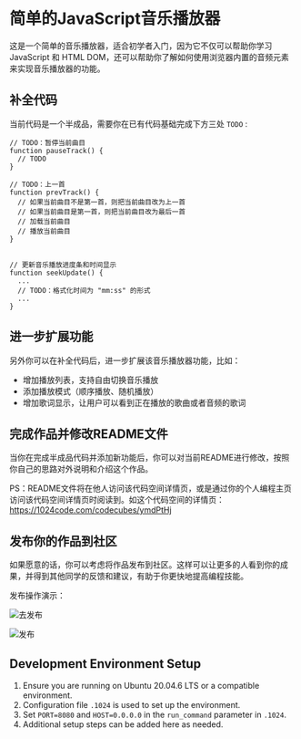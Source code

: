 # 简单的JavaScript音乐播放器

这是一个简单的音乐播放器，适合初学者入门，因为它不仅可以帮助你学习 JavaScript 和 HTML DOM，还可以帮助你了解如何使用浏览器内置的音频元素来实现音乐播放器的功能。


## 补全代码

当前代码是一个半成品，需要你在已有代码基础完成下方三处 `TODO` :

```
// TODO：暂停当前曲目
function pauseTrack() {
  // TODO 
}
```

```
// TODO：上一首
function prevTrack() {
  // 如果当前曲目不是第一首，则把当前曲目改为上一首
  // 如果当前曲目是第一首，则把当前曲目改为最后一首
  // 加载当前曲目
  // 播放当前曲目
}
```

```

// 更新音乐播放进度条和时间显示
function seekUpdate() {
  ...
  // TODO：格式化时间为 "mm:ss" 的形式    
  ...
}
```

## 进一步扩展功能

另外你可以在补全代码后，进一步扩展该音乐播放器功能，比如：
- 增加播放列表，支持自由切换音乐播放
- 添加播放模式（顺序播放、随机播放）
- 增加歌词显示，让用户可以看到正在播放的歌曲或者音频的歌词

## 完成作品并修改README文件

当你在完成半成品代码并添加新功能后，你可以对当前README进行修改，按照你自己的思路对外说明和介绍这个作品。

PS：README文件将在他人访问该代码空间详情页，或是通过你的个人编程主页访问该代码空间详情页时阅读到。如这个代码空间的详情页：https://1024code.com/codecubes/ymdPtHj


## 发布你的作品到社区

如果愿意的话，你可以考虑将作品发布到社区。这样可以让更多的人看到你的成果，并得到其他同学的反馈和建议，有助于你更快地提高编程技能。

发布操作演示：

![去发布](https://1024-staging-1258723534.cos.ap-guangzhou.myqcloud.com/assets/gotopublish.pic.jpg)

![发布](https://1024-staging-1258723534.cos.ap-guangzhou.myqcloud.com/assets/publish.png)


## Development Environment Setup

1. Ensure you are running on Ubuntu 20.04.6 LTS or a compatible environment.
2. Configuration file `.1024` is used to set up the environment.
3. Set `PORT=8080` and `HOST=0.0.0.0` in the `run_command` parameter in `.1024`.
4. Additional setup steps can be added here as needed.